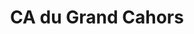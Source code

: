---
imageUrl: https://cyclopolis.lavilleavelo.org/cartes-minutes/Cahors_Muscu.png
title: CA du Grand Cahors
description: 🚲 Vélo musculaire
link: https://cartes-minutes.lavilleavelo.org/cartovelo/carteminuteCAduGrandCahorsVeloMuscu.html
index: 10
---